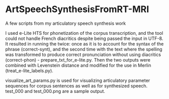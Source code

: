 # ArtSpeechSynthesisFromRT-MRI
A few scripts from my articulatory speech synthesis work

I used e-Lite HTS for phonetization of the corpus transcription, and the tool could not handle French diacritics despite being passed the input in UTF-8. It resulted in running the twice: once as it is to account for the syntax of the phrase (correct-synt), and the second time with the text where the spelling was transformed to produce correct pronunciation without using diacritics (correct-phon) - prepare_txt_for_e-lite.py. Then the two outputs were combined with Levenstein distance and modified for the use in Merlin (treat_e-lite_labels.py). 

visualize_art_params.py is used for visualizing articulatory parameter sequences for corpus sentences as well as for synthesized speech. test_000 and test_000.png are a sample output.
